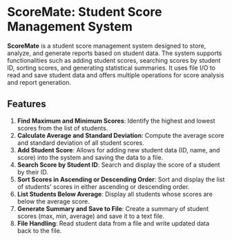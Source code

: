 # **ScoreMate: Student Score Management System**

**ScoreMate** is a student score management system designed to store, analyze, and generate reports based on student data. The system supports functionalities such as adding student scores, searching scores by student ID, sorting scores, and generating statistical summaries. It uses file I/O to read and save student data and offers multiple operations for score analysis and report generation.

## **Features**

1. **Find Maximum and Minimum Scores**: Identify the highest and lowest scores from the list of students.
2. **Calculate Average and Standard Deviation**: Compute the average score and standard deviation of all student scores.
3. **Add Student Score**: Allows for adding new student data (ID, name, and score) into the system and saving the data to a file.
4. **Search Score by Student ID**: Search and display the score of a student by their ID.
5. **Sort Scores in Ascending or Descending Order**: Sort and display the list of students' scores in either ascending or descending order.
6. **List Students Below Average**: Display all students whose scores are below the average score.
7. **Generate Summary and Save to File**: Create a summary of student scores (max, min, average) and save it to a text file.
8. **File Handling**: Read student data from a file and write updated data back to the file.
